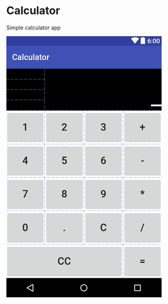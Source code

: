 # Calculator
Simple calculator app

![calculator](/app/src/main/res/drawable/calculator.png?raw=true "calculator")
